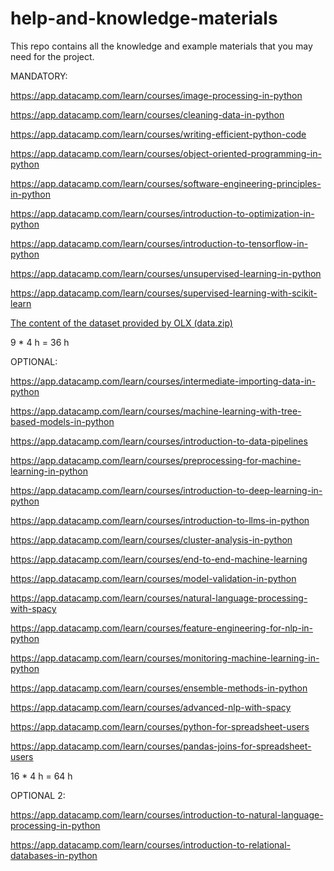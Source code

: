 # help-and-knowledge-materials
This repo contains all the knowledge and example materials that you may need for the project.

MANDATORY:

https://app.datacamp.com/learn/courses/image-processing-in-python

https://app.datacamp.com/learn/courses/cleaning-data-in-python

https://app.datacamp.com/learn/courses/writing-efficient-python-code

https://app.datacamp.com/learn/courses/object-oriented-programming-in-python

https://app.datacamp.com/learn/courses/software-engineering-principles-in-python

https://app.datacamp.com/learn/courses/introduction-to-optimization-in-python

https://app.datacamp.com/learn/courses/introduction-to-tensorflow-in-python

https://app.datacamp.com/learn/courses/unsupervised-learning-in-python

https://app.datacamp.com/learn/courses/supervised-learning-with-scikit-learn

[The content of the dataset provided by OLX (data.zip)](https://docs.google.com/document/d/1L-y5C32-TJTc5_ETnHEbjj4xly6vgyUVXaDRNOaOYSQ/edit)

9 * 4 h = 36 h

OPTIONAL:

https://app.datacamp.com/learn/courses/intermediate-importing-data-in-python

https://app.datacamp.com/learn/courses/machine-learning-with-tree-based-models-in-python

https://app.datacamp.com/learn/courses/introduction-to-data-pipelines

https://app.datacamp.com/learn/courses/preprocessing-for-machine-learning-in-python

https://app.datacamp.com/learn/courses/introduction-to-deep-learning-in-python

https://app.datacamp.com/learn/courses/introduction-to-llms-in-python

https://app.datacamp.com/learn/courses/cluster-analysis-in-python

https://app.datacamp.com/learn/courses/end-to-end-machine-learning

https://app.datacamp.com/learn/courses/model-validation-in-python

https://app.datacamp.com/learn/courses/natural-language-processing-with-spacy

https://app.datacamp.com/learn/courses/feature-engineering-for-nlp-in-python

https://app.datacamp.com/learn/courses/monitoring-machine-learning-in-python

https://app.datacamp.com/learn/courses/ensemble-methods-in-python

https://app.datacamp.com/learn/courses/advanced-nlp-with-spacy

https://app.datacamp.com/learn/courses/python-for-spreadsheet-users

https://app.datacamp.com/learn/courses/pandas-joins-for-spreadsheet-users

16 * 4 h = 64 h

OPTIONAL 2:

https://app.datacamp.com/learn/courses/introduction-to-natural-language-processing-in-python

https://app.datacamp.com/learn/courses/introduction-to-relational-databases-in-python
